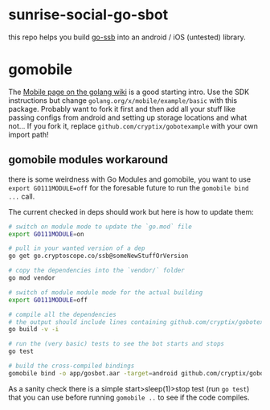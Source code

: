 # sunrise-social-go-sbot

this repo helps you build [go-ssb](https://github.com/cryptoscope/ssb) into an android / iOS (untested) library. 

# gomobile

The [Mobile page on the golang wiki](https://github.com/golang/go/wiki/Mobile) is a good starting intro. Use the SDK instructions but change `golang.org/x/mobile/example/basic` with this package. Probably want to fork it first and then add all your stuff like passing configs from android and setting up storage locations and what not... If you fork it, replace `github.com/cryptix/gobotexample` with your own import path!

## gomobile modules workaround

there is some weirdness with Go Modules and gomobile, you want to use `export GO111MODULE=off` for the foresable future to run the `gomobile bind ...` call.

The current checked in deps should work but here is how to update them:

```bash
# switch on module mode to update the `go.mod` file
export GO111MODULE=on

# pull in your wanted version of a dep
go get go.cryptoscope.co/ssb@someNewStuffOrVersion

# copy the dependencies into the `vendor/` folder
go mod vendor

# switch of module module mode for the actual building
export GO111MODULE=off

# compile all the dependencies
# the output should include lines containing github.com/cryptix/gobotexample/vendor/.... (or what ever you changed the impport of this project to)
go build -v -i

# run the (very basic) tests to see the bot starts and stops
go test

# build the cross-compiled bindings
gomobile bind -o app/gosbot.aar -target=android github.com/cryptix/gobotexample
```

As a sanity check there is a simple start>sleep(1)>stop test (run `go test`) that you can use before running `gomobile ..` to see if the code compiles.
